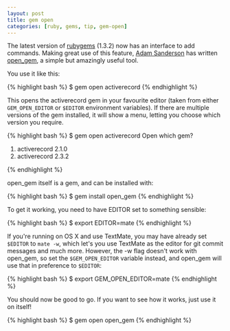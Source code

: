 ```yaml
---
layout: post
title: gem open
categories: [ruby, gems, tip, gem-open]
---
```

The latest version of [rubygems](http://rubygems.org/) (1.3.2) now has an interface to add commands.  Making great use of this feature, [Adam Sanderson](http://endofline.wordpress.com/) has written [open_gem](http://github.com/adamsanderson/open_gem), a simple but amazingly useful tool.

You use it like this:

{% highlight bash %}
$ gem open activerecord
{% endhighlight %}

This opens the activerecord gem in your favourite editor (taken from either `GEM_OPEN_EDITOR` or `$EDITOR` environment variables).  If there are multiple versions of the gem installed, it will show a menu, letting you choose which version you require.

{% highlight bash %}
$ gem open activerecord
Open which gem?
 1. activerecord 2.1.0
 2. activerecord 2.3.2
> 
{% endhighlight %}


open_gem itself is a gem, and can be installed with:

{% highlight bash %}
$ gem install open_gem
{% endhighlight %}

To get it working, you need to have EDITOR set to something sensible:

{% highlight bash %}
$ export EDITOR=mate
{% endhighlight %}

If you're running on OS X and use TextMate, you may have already set `$EDITOR` to `mate -w`, which let's you use TextMate as the editor for git commit messages and much more.  However, the -w flag doesn't work with open_gem, so set the `$GEM_OPEN_EDITOR` variable instead, and open_gem will use that in preference to `$EDITOR`:

{% highlight bash %}
$ export GEM_OPEN_EDITOR=mate
{% endhighlight %}

You should now be good to go.  If you want to see how it works, just use it on itself!

{% highlight bash %}
$ gem open open_gem
{% endhighlight %}
